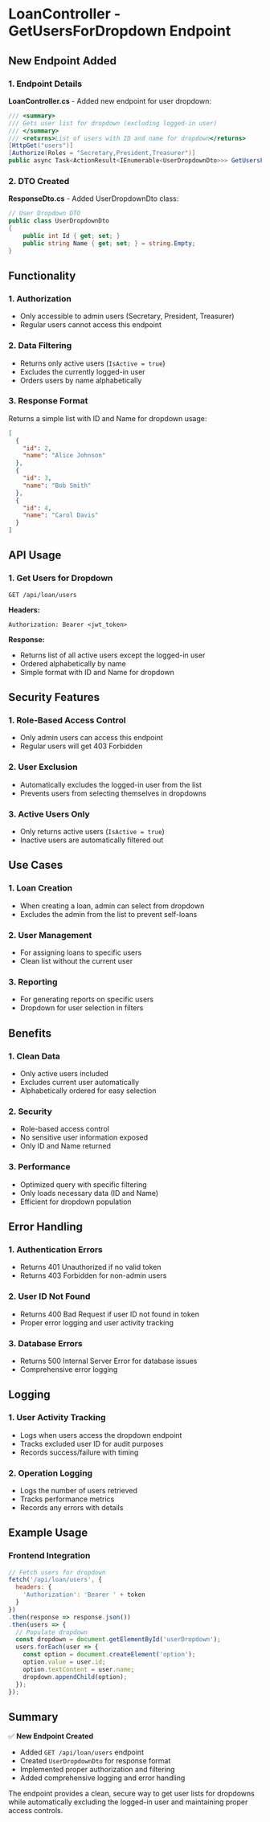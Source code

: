 # LoanController - GetUsersForDropdown Endpoint

## New Endpoint Added

### 1. Endpoint Details
**LoanController.cs** - Added new endpoint for user dropdown:

```csharp
/// <summary>
/// Gets user list for dropdown (excluding logged-in user)
/// </summary>
/// <returns>List of users with ID and name for dropdown</returns>
[HttpGet("users")]
[Authorize(Roles = "Secretary,President,Treasurer")]
public async Task<ActionResult<IEnumerable<UserDropdownDto>>> GetUsersForDropdown()
```

### 2. DTO Created
**ResponseDto.cs** - Added UserDropdownDto class:

```csharp
// User Dropdown DTO
public class UserDropdownDto
{
    public int Id { get; set; }
    public string Name { get; set; } = string.Empty;
}
```

## Functionality

### 1. **Authorization**
- Only accessible to admin users (Secretary, President, Treasurer)
- Regular users cannot access this endpoint

### 2. **Data Filtering**
- Returns only active users (`IsActive = true`)
- Excludes the currently logged-in user
- Orders users by name alphabetically

### 3. **Response Format**
Returns a simple list with ID and Name for dropdown usage:

```json
[
  {
    "id": 2,
    "name": "Alice Johnson"
  },
  {
    "id": 3,
    "name": "Bob Smith"
  },
  {
    "id": 4,
    "name": "Carol Davis"
  }
]
```

## API Usage

### 1. **Get Users for Dropdown**
```http
GET /api/loan/users
```

**Headers:**
```
Authorization: Bearer <jwt_token>
```

**Response:**
- Returns list of all active users except the logged-in user
- Ordered alphabetically by name
- Simple format with ID and Name for dropdown

## Security Features

### 1. **Role-Based Access Control**
- Only admin users can access this endpoint
- Regular users will get 403 Forbidden

### 2. **User Exclusion**
- Automatically excludes the logged-in user from the list
- Prevents users from selecting themselves in dropdowns

### 3. **Active Users Only**
- Only returns active users (`IsActive = true`)
- Inactive users are automatically filtered out

## Use Cases

### 1. **Loan Creation**
- When creating a loan, admin can select from dropdown
- Excludes the admin from the list to prevent self-loans

### 2. **User Management**
- For assigning loans to specific users
- Clean list without the current user

### 3. **Reporting**
- For generating reports on specific users
- Dropdown for user selection in filters

## Benefits

### 1. **Clean Data**
- Only active users included
- Excludes current user automatically
- Alphabetically ordered for easy selection

### 2. **Security**
- Role-based access control
- No sensitive user information exposed
- Only ID and Name returned

### 3. **Performance**
- Optimized query with specific filtering
- Only loads necessary data (ID and Name)
- Efficient for dropdown population

## Error Handling

### 1. **Authentication Errors**
- Returns 401 Unauthorized if no valid token
- Returns 403 Forbidden for non-admin users

### 2. **User ID Not Found**
- Returns 400 Bad Request if user ID not found in token
- Proper error logging and user activity tracking

### 3. **Database Errors**
- Returns 500 Internal Server Error for database issues
- Comprehensive error logging

## Logging

### 1. **User Activity Tracking**
- Logs when users access the dropdown endpoint
- Tracks excluded user ID for audit purposes
- Records success/failure with timing

### 2. **Operation Logging**
- Logs the number of users retrieved
- Tracks performance metrics
- Records any errors with details

## Example Usage

### Frontend Integration
```javascript
// Fetch users for dropdown
fetch('/api/loan/users', {
  headers: {
    'Authorization': 'Bearer ' + token
  }
})
.then(response => response.json())
.then(users => {
  // Populate dropdown
  const dropdown = document.getElementById('userDropdown');
  users.forEach(user => {
    const option = document.createElement('option');
    option.value = user.id;
    option.textContent = user.name;
    dropdown.appendChild(option);
  });
});
```

## Summary

✅ **New Endpoint Created**
- Added `GET /api/loan/users` endpoint
- Created `UserDropdownDto` for response format
- Implemented proper authorization and filtering
- Added comprehensive logging and error handling

The endpoint provides a clean, secure way to get user lists for dropdowns while automatically excluding the logged-in user and maintaining proper access controls. 